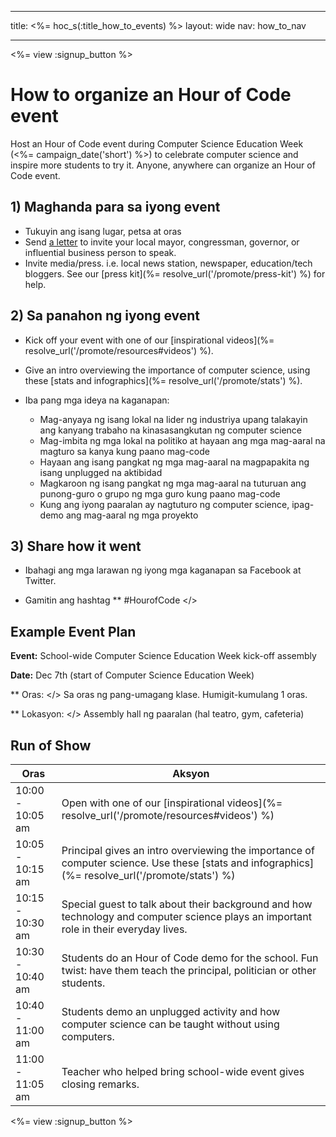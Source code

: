 * * *

title: <%= hoc_s(:title_how_to_events) %> layout: wide nav: how_to_nav

* * *

<%= view :signup_button %>

# How to organize an Hour of Code event

Host an Hour of Code event during Computer Science Education Week (<%= campaign_date('short') %>) to celebrate computer science and inspire more students to try it. Anyone, anywhere can organize an Hour of Code event.

## 1) Maghanda para sa iyong event

  * Tukuyin ang isang lugar, petsa at oras
  * Send [a letter](https://docs.google.com/a/code.org/document/d/1eP41sKW7y0qq_JvkRIgZK8dWYICaGRZ4CCDETXa78wY/edit) to invite your local mayor, congressman, governor, or influential business person to speak.
  * Invite media/press. i.e. local news station, newspaper, education/tech bloggers. See our [press kit](%= resolve_url('/promote/press-kit') %) for help.

## 2) Sa panahon ng iyong event

  * Kick off your event with one of our [inspirational videos](%= resolve_url('/promote/resources#videos') %).
  * Give an intro overviewing the importance of computer science, using these [stats and infographics](%= resolve_url('/promote/stats') %).   
      
    
  * Iba pang mga ideya na kaganapan: 
      * Mag-anyaya ng isang lokal na lider ng ​​industriya upang talakayin ang kanyang trabaho na kinasasangkutan ng computer science
      * Mag-imbita ng mga lokal na politiko at hayaan ang mga mag-aaral na magturo sa kanya kung paano mag-code
      * Hayaan ang isang pangkat ng mga mag-aaral na magpapakita ng isang unplugged na aktibidad
      * Magkaroon ng isang pangkat ng mga mag-aaral na tuturuan ang punong-guro o grupo ng mga guro kung paano mag-code
      * Kung ang iyong paaralan ay nagtuturo ng computer science, ipag-demo ang mag-aaral ng mga proyekto

## 3) Share how it went

  * Ibahagi ang mga larawan ng iyong mga kaganapan sa Facebook at Twitter. 
  * Gamitin ang hashtag ** #HourofCode </></li> </ul> 
    
    ## Example Event Plan
    
    **Event:** School-wide Computer Science Education Week kick-off assembly
    
    **Date:** Dec 7th (start of Computer Science Education Week)
    
    ** Oras: </> Sa oras ng pang-umagang klase. Humigit-kumulang 1 oras.</p> 
    
    ** Lokasyon: </> Assembly hall ng paaralan (hal teatro, gym, cafeteria)   
      
    </p> 
    
    ## Run of Show
    
    | Oras             | Aksyon                                                                                                                                          |
    | ---------------- | ----------------------------------------------------------------------------------------------------------------------------------------------- |
    | 10:00 - 10:05 am | Open with one of our [inspirational videos](%= resolve_url('/promote/resources#videos') %)                                                      |
    | 10:05 - 10:15 am | Principal gives an intro overviewing the importance of computer science. Use these [stats and infographics](%= resolve_url('/promote/stats') %) |
    | 10:15 - 10:30 am | Special guest to talk about their background and how technology and computer science plays an important role in their everyday lives.           |
    | 10:30 - 10:40 am | Students do an Hour of Code demo for the school. Fun twist: have them teach the principal, politician or other students.                        |
    | 10:40 - 11:00 am | Students demo an unplugged activity and how computer science can be taught without using computers.                                             |
    | 11:00 - 11:05 am | Teacher who helped bring school-wide event gives closing remarks.                                                                               |
    
    <%= view :signup_button %>